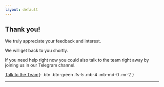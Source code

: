 ```yaml
---
layout: default
---
```


## Thank you!

We truly appreciate your feedback and interest.  

We will get back to you shortly.  

If you need help right now you could also talk to the team right away by
joining us in our Telegram channel.  

[Talk to the Team](https://t.me/joinchat/IhpojEWjbW9Y7_H81Y7rAA){: .btn .btn-green .fs-5 .mb-4 .mb-md-0 .mr-2 }

***
